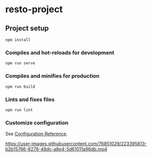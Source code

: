 # resto-project

## Project setup
```
npm install
```

### Compiles and hot-reloads for development
```
npm run serve
```

### Compiles and minifies for production
```
npm run build
```

### Lints and fixes files
```
npm run lint
```

### Customize configuration
See [Configuration Reference](https://cli.vuejs.org/config/).


https://user-images.githubusercontent.com/76851029/223395813-b2b15766-8278-48dc-a8e4-5d61011a96db.mp4


